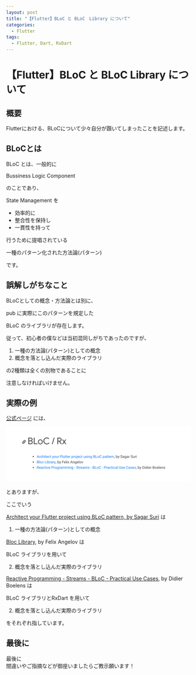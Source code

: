 ```yaml
---
layout: post
title: "【Flutter】BLoC と BLoC　Library について"
categories:
  - Flutter
tags:
  - Flutter, Dart, RxDart
---
```


# 【Flutter】BLoC と BLoC Library について

## 概要

Flutterにおける、BLoCについて少々自分が躓いてしまったことを記述します。

## BLoCとは

BLoC とは、一般的に

Bussiness Logic Component

のことであり、

State Management を

- 効率的に
- 整合性を保持し
- 一貫性を持って

行うために提唱されている

一種のパターン化された方法論(パターン)

です。

## 誤解しがちなこと

BLoCとしての概念・方法論とは別に、

pub に実際にこのパターンを規定した

BLoC のライブラリが存在します。

従って、初心者の僕などは当初混同しがちであったのですが、

1. 一種の方法論(パターン)としての概念
2. 概念を落とし込んだ実際のライブラリ

の2種類は全くの別物であることに

注意しなければいけません。

## 実際の例

[公式ページ](https://flutter.dev/docs/development/data-and-backend/state-mgmt/options#bloc--rx)
には、

![1](../../../assets/flutter/bloc/1.png)  

とありますが、

ここでいう

[Architect your Flutter project using BLoC pattern, by Sagar Suri](https://medium.com/flutterpub/architecting-your-flutter-project-bd04e144a8f1) は

1. 一種の方法論(パターン)としての概念


[Bloc Library](https://felangel.github.io/bloc), by Felix Angelov は

BLoC ライブラリを用いて

2. 概念を落とし込んだ実際のライブラリ

[Reactive Programming - Streams - BLoC - Practical Use Cases](https://www.didierboelens.com/2018/12/reactive-programming---streams---bloc---practical-use-cases), by Didier Boelens は

BLoC ライブラリとRxDart を用いて

2. 概念を落とし込んだ実際のライブラリ

をそれぞれ指しています。

## 最後に

最後に  
間違いやご指摘などが御座いましたらご教示願います！